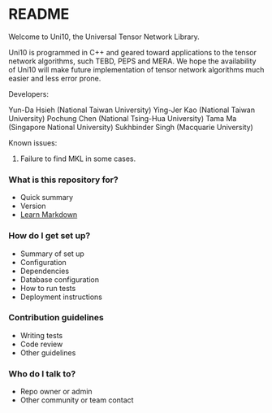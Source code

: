 # README #

Welcome to Uni10, the Universal Tensor Network Library.

Uni10 is programmed in C++ and geared toward applications to the tensor
network algorithms, such TEBD, PEPS and MERA. We hope the availability
of Uni10 will make future implementation of tensor network algorithms much
easier and less error prone.

Developers:

Yun-Da Hsieh (National Taiwan University)
Ying-Jer Kao (National Taiwan University)
Pochung Chen (National Tsing-Hua University)
Tama Ma (Singapore National University)
Sukhbinder Singh (Macquarie University)

Known issues:

1. Failure to find MKL in some cases.


### What is this repository for? ###

* Quick summary
* Version
* [Learn Markdown](https://bitbucket.org/tutorials/markdowndemo)

### How do I get set up? ###

* Summary of set up
* Configuration
* Dependencies
* Database configuration
* How to run tests
* Deployment instructions

### Contribution guidelines ###

* Writing tests
* Code review
* Other guidelines

### Who do I talk to? ###

* Repo owner or admin
* Other community or team contact